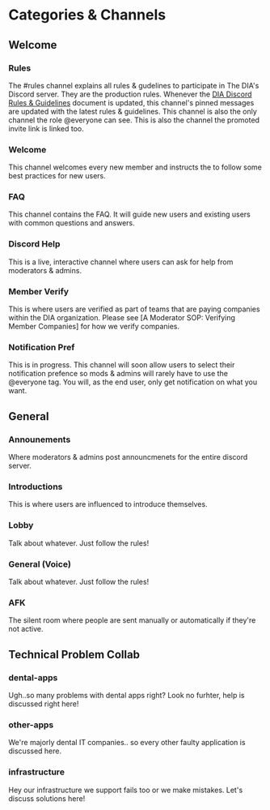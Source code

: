 # Categories & Channels

## Welcome
### Rules
The #rules channel explains all rules & gudelines to participate in The DIA's Discord server. They are the production rules. Whenever the [DIA Discord Rules & Guidelines](https://github.com/DTC-Inc/diadocs/blob/main/dia-discord/dia-discord-rules-guidelines.md) document is updated, this channel's pinned messages are updated with the latest rules & guidelines. This channel is also the only channel the role @everyone can see. This is also the channel the promoted invite link is linked too.

### Welcome
This channel welcomes every new member and instructs the to follow some best practices for new users.

### FAQ
This channel contains the FAQ. It will guide new users and existing users with common questions and answers.

### Discord Help
This is a live, interactive channel where users can ask for help from moderators & admins. 

### Member Verify
This is where users are verified as part of teams that are paying companies within the DIA organization. Please see [A Moderator SOP: Verifying Member Companies] for how we verify companies.

### Notification Pref
This is in progress. This channel will soon allow users to select their notification prefence so mods & admins will rarely have to use the @everyone tag. You will, as the end user, only get notification on what you want.

## General
### Announements
Where moderators & admins post announcmenets for the entire discord server.

### Introductions
This is where users are influenced to introduce themselves.

### Lobby
Talk about whatever. Just follow the rules!

### General (Voice)
Talk about whatever. Just follow the rules!

### AFK
The silent room where people are sent manually or automatically if they're not active.

## Technical Problem Collab
### dental-apps
Ugh..so many problems with dental apps right? Look no furhter, help is discussed right here!

### other-apps
We're majorly dental IT companies.. so every other faulty application is discussed here.

### infrastructure
Hey our infrastructure we support fails too or we make mistakes. Let's discuss solutions here!
